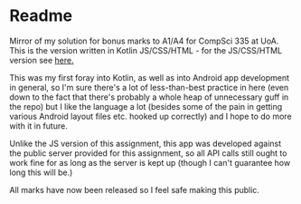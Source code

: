 # Readme

Mirror of my solution for bonus marks to A1/A4 for CompSci 335 at UoA. This is the version written in Kotlin JS/CSS/HTML - for the JS/CSS/HTML version see [here.](https://github.com/Cole-Maguire/335-a4-js)

This was my first foray into Kotlin, as well as into Android app development in general, so I'm sure there's a lot of less-than-best practice in here (even down to the fact that there's probably a whole heap of unnecessary guff in the repo) but I like the language a lot (besides some of the pain in getting various Android layout files etc. hooked up correctly) and I hope to do more with it in future. 

Unlike the JS version of this assignment, this app was developed against the public server provided for this assignment, so all API calls still ought to work fine for as long as the server is kept up (though I can't guarantee how long this will be.)

All marks have now been released so I feel safe making this public.
